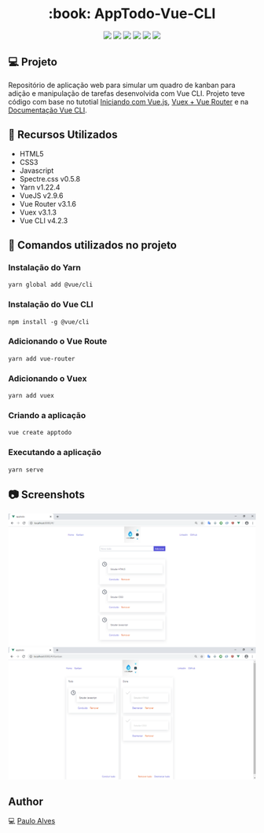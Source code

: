 <h1 align="center">:book: AppTodo-Vue-CLI</h1>

<p align="center">
  <a href="https://picturepan2.github.io/spectre/"><img src="https://img.shields.io/badge/Spectre.css-v0.5.8-lightgrey"></a>
  <a href="https://yarnpkg.com/"><img src="https://img.shields.io/badge/Yarn-v1.22.4-blue"></a>
  <a href="https://vuejs.org/"><img src="https://img.shields.io/badge/VueJS-v2.9.6-green"></a>
  <a href="https://cli.vuejs.org/"><img src="https://img.shields.io/badge/Vue%20CLI-v4.2.3-green"></a>
  <a href="https://vuex.vuejs.org/guide/"><img src="https://img.shields.io/badge/Vuex-v3.1.3-green"></a>
  <a href="https://router.vuejs.org/"><img src="https://img.shields.io/badge/Vue%20Router%20-v3.1.6-green"></a>
</p>

## :computer: Projeto
Repositório de aplicação web para simular um quadro de kanban para adição e manipulação de tarefas desenvolvida com Vue CLI.
Projeto teve código com base no tutotial
[Iniciando com Vue.js](https://www.youtube.com/watch?v=ufQhPH0eyvo&list=PLp7Agl_Dsq-xkB8iOTb3yTrfYpH6rDQL8),
[Vuex + Vue Router](https://www.youtube.com/watch?v=TLK-99unfPA&list=PLp7Agl_Dsq-xqtT7jn6PgzwC2jqdMajP2) e na
[Documentação Vue CLI](https://cli.vuejs.org/).

## :rocket: Recursos Utilizados
- HTML5
- CSS3
- Javascript
- Spectre.css v0.5.8
- Yarn v1.22.4
- VueJS v2.9.6
- Vue Router v3.1.6
- Vuex v3.1.3
- Vue CLI v4.2.3

## :pencil: Comandos utilizados no projeto
### Instalação do Yarn
```
yarn global add @vue/cli
```
### Instalação do Vue CLI
```
npm install -g @vue/cli
```
### Adicionando o Vue Route 
```
yarn add vue-router
```
### Adicionando o Vuex
```
yarn add vuex
```
### Criando a aplicação
```
vue create apptodo
```
### Executando a aplicação
```
yarn serve
```
## :camera: Screenshots
![Screenshot1](https://github.com/PauloAlves8039/AppTodo-Vue-CLI/blob/master/src/assets/images/screenshot1.png)
![Screenshot2](https://github.com/PauloAlves8039/AppTodo-Vue-CLI/blob/master/src/assets/images/screenshot2.png)

## Author
:computer: [Paulo Alves](https://github.com/PauloAlves8039)

